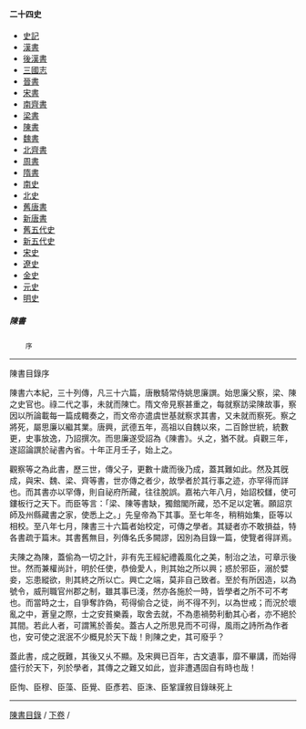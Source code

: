  



#### 二十四史

*   [史記](../a01/a01.md)
*   [漢書](../a02/a02.md)
*   [後漢書](../a03/a03.md)
*   [三國志](../a04/a04.md)
*   [晉書](../a05/a05.md)
*   [宋書](../a06/a06.md)
*   [南齊書](../a07/a07.md)
*   [梁書](../a08/a08.md)
*   [陳書](../a09/a09.md)
*   [魏書](../a10/a10.md)
*   [北齊書](../a11/a11.md)
*   [周書](../a12/a12.md)
*   [隋書](../a13/a13.md)
*   [南史](../a14/a14.md)
*   [北史](../a15/a15.md)
*   [舊唐書](../a16/a16.md)
*   [新唐書](../a17/a17.md)
*   [舊五代史](../a18/a18.md)
*   [新五代史](../a19/a19.md)
*   [宋史](../a20/a20.md)
*   [遼史](../a21/a21.md)
*   [金史](../a22/a22.md)
*   [元史](../a23/a23.md)
*   [明史](../a24/a24.md)


##### 陳書
　　`序`

* * *

 陳書目錄序  

陳書六本紀，三十列傳，凡三十六篇，唐散騎常侍姚思廉譔。始思廉父察，梁、陳之史官也。祿二代之事，未就而陳亡。隋文帝見察甚重之，每就察訪梁陳故事，察因以所論載每一篇成輙奏之，而文帝亦遣虞世基就察求其書，又未就而察死。察之將死，屬思廉以繼其業。唐興，武德五年，高祖以自魏以來，二百餘世統，統數更，史事放逸，乃詔撰次。而思廉遂受詔為《陳書》。乆之，猶不就。貞觀三年，遂詔論譔於祕書內省。十年正月壬子，始上之。 

觀察等之為此書，歷三世，傳父子，更數十歲而後乃成，蓋其難如此。然及其旣成，與宋、魏、梁、齊等書，世亦傳之者少，故學者於其行事之迹，亦罕得而詳也。而其書亦以罕傳，則自祕府所藏，往往脫誤。嘉祐六年八月，始詔校讎，使可鏤板行之天下。而臣等言：「梁、陳等書缺，獨館閣所藏，恐不足以定箸。願詔京師及州縣藏書之家，使悉上之。」先皇帝為下其事。至七年冬，稍稍始集，臣等以相校。至八年七月，陳書三十六篇者始校定，可傳之學者。其疑者亦不敢損益，特各書疏于篇末。其書舊無目，列傳名氏多闕謬，因別為目錄一篇，使覽者得詳焉。 

夫陳之為陳，蓋偷為一切之計，非有先王經紀禮義風化之美，制治之法，可章示後世。然而兼權尚計，明於任使，恭儉愛人，則其始之所以興；惑於邪臣，溺於嬖妾，忘患縱欲，則其終之所以亡。興亡之端，莫非自己致者。至於有所因造，以為號令，威刑職官州郡之制，雖其事已淺，然亦各施於一時，皆學者之所不可不考也。而當時之士，自爭奪詐偽，苟得偷合之徒，尚不得不列，以為世戒；而況於壞亂之中，蒼皇之際，士之安貧樂義，取舍去就，不為患禍勢利動其心者，亦不絕於其間。若此人者，可謂篤於善矣。蓋古人之所思見而不可得，風雨之詩所為作者也，安可使之泯泯不少概見於天下哉！則陳之史，其可廢乎？ 

蓋此書，成之旣難，其後又乆不顯。及宋興已百年，古文遺事，靡不畢講，而始得盛行於天下，列於學者，其傳之之難又如此，豈非遭遇固自有時也哉！ 

臣恂、臣穆、臣藻、臣覺、臣彥若、臣洙、臣鞏謹敘目錄昧死上

* * *

[陳書目錄](a09.md) / [下卷](001.md) /	

    